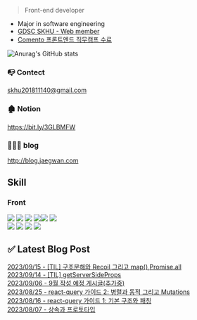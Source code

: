 
 > Front-end developer


* Major in software engineering
* <a href="https://github.com/GDSC-SKHU">GDSC SKHU - Web member</a>
* <a href="https://user-images.githubusercontent.com/50818389/208008419-a0706e72-0ee6-4ab2-957c-deed0abeded4.png">Comento 프론트엔드 직무캠프 수료</a>

![Anurag's GitHub stats](https://github-readme-stats.vercel.app/api?username=jaegwans&show_icons=true&theme=default)

### 📭 Contect 
skhu201811140@gmail.com

### 🏚 Notion
https://bit.ly/3GLBMFW

### 👨🏻‍💻 blog
http://blog.jaegwan.com

## Skill

### Front
<img src="https://img.shields.io/badge/React-9cf?style=flat-square&logo=react&logoColor=white"/>  <img src="https://img.shields.io/badge/Next.js-000?style=flat-square&logo=next.js&logoColor=white"/> <img src="https://img.shields.io/badge/javascript-yellow?style=flat-square&logo=javascript&logoColor=white"/> 
<img src="https://img.shields.io/badge/typescript-blue?style=flat-square&logo=typescript&logoColor=skyblue"/><img src="https://img.shields.io/badge/redux-white?style=flat-square&logo=redux&logoColor=purple"/>
<img src="https://img.shields.io/badge/styled_components-black?style=flat-square&logo=styledcomponents&logoColor=pink"/>
</br><img src="https://img.shields.io/badge/Spring-green?style=flat-square&logo=Spring&logoColor=white"/>
<img src="https://img.shields.io/badge/recoil-grey?style=flat-square&logo=recoil&logoColor=skyblue"/>
<img src="https://img.shields.io/badge/react_query-black?style=flat-square&logo=reactquery&logoColor=skyblue"/>
<img src="https://img.shields.io/badge/ReactNative-ccf?style=flat-square&logo=react&logoColor=white"/>
## ✅ Latest Blog Post

[2023/09/15 - [TIL] 구조분해와 Recoil,그리고 map(),Promise.all](https://kjk5.tistory.com/79) <br/>
[2023/09/14 - [TIL] getServerSideProps](https://kjk5.tistory.com/78) <br/>
[2023/09/06 - 9월 작성 예정 게시글(추가중)](https://kjk5.tistory.com/77) <br/>
[2023/08/25 - react-query 가이드 2: 병렬과 동적 그리고 Mutations](https://kjk5.tistory.com/76) <br/>
[2023/08/16 - react-query 가이드 1: 기본 구조와 패칭](https://kjk5.tistory.com/75) <br/>
[2023/08/07 - 상속과 프로토타입](https://kjk5.tistory.com/74) <br/>
